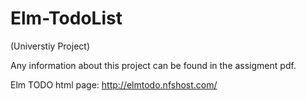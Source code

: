 # Elm-TodoList

(Universtiy Project)

Any information about this project can be found in the assigment pdf.

Elm TODO html page:
http://elmtodo.nfshost.com/
